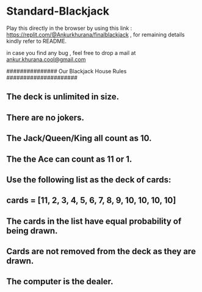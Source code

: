 # Standard-Blackjack
Play this directly in the browser by using this link : https://replit.com/@Ankurkhurana/finalblackjack , for remaining details kindly refer to README.

in case you find any bug , feel free to drop a mail at ankur.khurana.cool@gmail.com

############### Our Blackjack House Rules #####################

## The deck is unlimited in size. 
## There are no jokers. 
## The Jack/Queen/King all count as 10.
## The the Ace can count as 11 or 1.
## Use the following list as the deck of cards:
## cards = [11, 2, 3, 4, 5, 6, 7, 8, 9, 10, 10, 10, 10]
## The cards in the list have equal probability of being drawn.
## Cards are not removed from the deck as they are drawn.
## The computer is the dealer.
